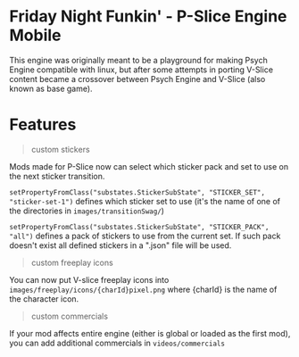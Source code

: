 # Friday Night Funkin' - P-Slice Engine Mobile
This engine was originally meant to be a playground for making Psych Engine compatible with linux, but after some attempts in porting V-Slice content became a crossover between Psych Engine and V-Slice (also known as base game).

# Features

> custom stickers

Mods made for P-Slice now can select which sticker pack and set to use on the next sticker transition.

``setPropertyFromClass("substates.StickerSubState", "STICKER_SET", "sticker-set-1")`` defines which sticker set to use (it's the name of one of the directories in `images/transitionSwag/`)

``setPropertyFromClass("substates.StickerSubState", "STICKER_PACK", "all")`` defines a pack of stickers to use from the current set. If such pack doesn't exist all defined stickers in a ".json" file will be used.

> custom freeplay icons

You can now put V-slice freeplay icons into `images/freeplay/icons/{charId}pixel.png` where {charId} is the name of the character icon.

> custom commercials

If your mod affects entire engine (either is global or loaded as the first mod), you can add additional commercials in `videos/commercials`
